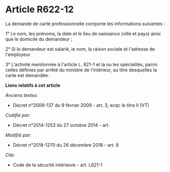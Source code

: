 # Article R622-12

La demande de carte professionnelle comporte les informations suivantes : 

1° Le nom, les prénoms, la date et le lieu de naissance (ville et pays) ainsi que le domicile du demandeur ; 

2° Si le demandeur est salarié, le nom, la raison sociale et l'adresse de l'employeur. 

3° L'activité mentionnée à l'article L. 621-1 et la ou les spécialités, parmi celles définies par arrêté du ministre de
l'intérieur, au titre desquelles la carte est demandée.

**Liens relatifs à cet article**

_Anciens textes_:

  - Décret n°2009-137 du 9 février 2009 - art. 3, ecqc le titre II (VT)

_Codifié par_:

  - Décret n°2014-1253 du 27 octobre 2014 - art.

_Modifié par_:

  - Décret n°2018-1270 du 26 décembre 2018 - art. 8

_Cite_:

  - Code de la sécurité intérieure - art. L621-1
